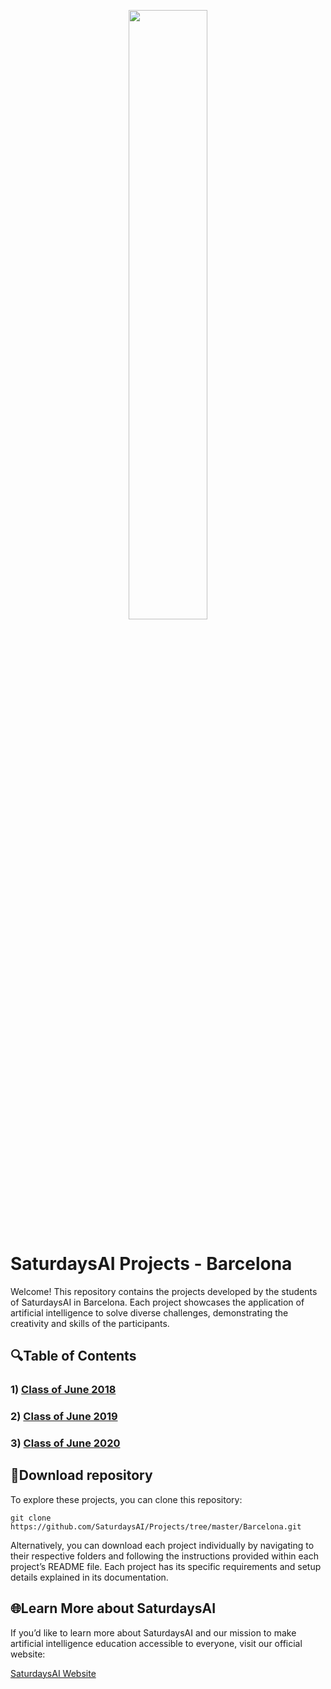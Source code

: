 <p align="center"><img width="50%" src="https://saturdaysai.github.io/saturdaysai/images/logo.png" /></p>

# SaturdaysAI Projects - Barcelona

Welcome! This repository contains the projects developed by the students of SaturdaysAI in Barcelona. Each project showcases the application of artificial intelligence to solve diverse challenges, demonstrating the creativity and skills of the participants.

## 🔍Table of Contents

### 1) [Class of June 2018](https://github.com/SaturdaysAI/Projects/tree/master/Barcelona/June2018)

### 2) [Class of June 2019](https://github.com/SaturdaysAI/Projects/tree/master/Barcelona/June2019)

### 3) [Class of June 2020](https://github.com/SaturdaysAI/Projects/tree/master/Barcelona/June2020)

## 💾Download repository

To explore these projects, you can clone this repository:
```
git clone https://github.com/SaturdaysAI/Projects/tree/master/Barcelona.git
```
Alternatively, you can download each project individually by navigating to their respective folders and following the instructions provided within each project’s README file.
Each project has its specific requirements and setup details explained in its documentation.

## 🌐Learn More about SaturdaysAI

If you’d like to learn more about SaturdaysAI and our mission to make artificial intelligence education accessible to everyone, visit our official website:

[SaturdaysAI Website](https://saturdays.ai/)
